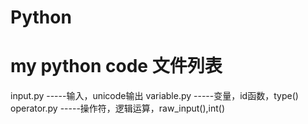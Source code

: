 Python
======

my python code
文件列表
======
input.py  -----输入，unicode输出
variable.py  -----变量，id函数，type()
operator.py  -----操作符，逻辑运算，raw_input(),int()
